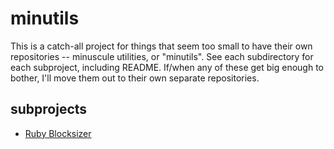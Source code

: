 # minutils

This is a catch-all project for things that seem too small to have their own
repositories -- minuscule utilities, or "minutils".  See each subdirectory for
each subproject, including README.  If/when any of these get big enough to
bother, I'll move them out to their own separate repositories.

## subprojects

* [Ruby Blocksizer](/dir?name=blocksizer_ruby)
